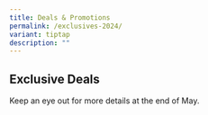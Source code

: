 ```yaml
---
title: Deals & Promotions
permalink: /exclusives-2024/
variant: tiptap
description: ""
---
```

<h2><strong>Exclusive Deals</strong></h2>
<p>Keep an eye out for more details at the end of May.</p>
<p></p>
<p></p>